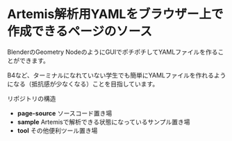 # Artemis解析用YAMLをブラウザー上で作成できるページのソース

BlenderのGeometry NodeのようにGUIでポチポチしてYAMLファイルを作ることができます。

B4など、ターミナルになれていない学生でも簡単にYAMLファイルを作れるようになる（抵抗感が少なくなる）ことを目指しています。

リポジトリの構造

- **page-source** ソースコード置き場
- **sample** Artemisで解析できる状態になっているサンプル置き場
- **tool** その他便利ツール置き場
